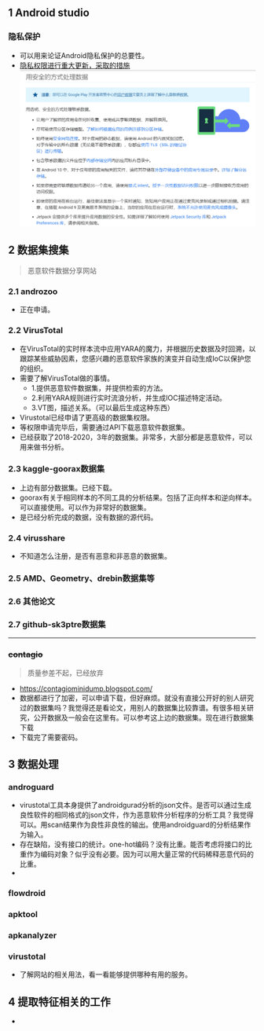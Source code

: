 ## 1 Android studio

### 隐私保护
* 可以用来论证Android隐私保护的总要性。
* [隐私权限进行重大更新，采取的措施](https://developer.android.google.cn/privacy/best-practices#minimize_your_use_of_location)
![](2021-01-05-20-08-00.png)


## 2 数据集搜集

> 恶意软件数据分享网站

### 2.1 androzoo
* 正在申请。

### 2.2 VirusTotal

* 在VirusTotal的实时样本流中应用YARA的魔力，并根据历史数据及时回溯，以跟踪某些威胁因素，您感兴趣的恶意软件家族的演变并自动生成IoC以保护您的组织。
* 需要了解VirusTotal做的事情。
  * 1.提供恶意软件数据集，并提供检索的方法。
  * 2.利用YARA规则进行实时流浪分析，并生成IOC描述特定活动。
  * 3.VT图，描述关系。（可以最后生成这种东西）
* Virustotal已经申请了更高级的数据集权限。
* 等权限申请完毕后，需要通过API下载恶意软件数据集。
* 已经获取了2018-2020，3年的数据集。非常多，大部分都是恶意软件，可以用来做书分析。



### 2.3 kaggle-goorax数据集
* 上边有部分数据集。已经下载。
* goorax有关于相同样本的不同工具的分析结果。包括了正向样本和逆向样本。可以直接使用。可以作为非常好的数据集。
* 是已经分析完成的数据，没有数据的源代码。


### 2.4 virusshare

* 不知道怎么注册，是否有恶意和非恶意的数据集。

### 2.5 AMD、Geometry、drebin数据集等

### 2.6 其他论文

### 2.7 github-sk3ptre数据集


------------------------
### ~~contagio~~
> 质量参差不起，已经放弃
* https://contagiominidump.blogspot.com/
* 数据都进行了加密，可以申请下载，但好麻烦。就没有直接公开好的别人研究过的数据集吗？我觉得还是看论文，用别人的数据集比较靠谱。有很多相关研究，公开数据及一般会在这里有。可以参考这上边的数据集。现在进行数据集下载
* 下载完了需要密码。


## 3 数据处理

### androguard

* virustotal工具本身提供了androidgurad分析的json文件。是否可以通过生成良性软件的相同格式的json文件，作为恶意软件分析程序的分析工具？我觉得可以。用scan结果作为良性非良性的输出。使用androidguard的分析结果作为输入。
* 存在缺陷，没有接口的统计。one-hot编码？没有比重。能否考虑将接口的比重作为编码对象？似乎没有必要。因为可以用大量正常的代码稀释恶意代码的比重。
* 

### flowdroid

### apktool

### apkanalyzer

### virustotal
* 了解网站的相关用法，看一看能够提供哪种有用的服务。

## 4 提取特征相关的工作

* 